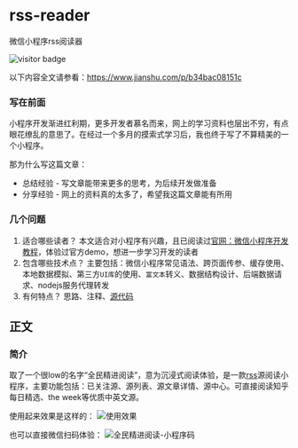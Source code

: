# rss-reader
微信小程序rss阅读器

![visitor badge](https://visitor-badge.glitch.me/badge?page_id=febaoshan.rss-reader)

以下内容全文请参看：https://www.jianshu.com/p/b34bac08151c


### 写在前面
小程序开发渐进红利期，更多开发者慕名而来，网上的学习资料也层出不穷，有点眼花缭乱的意思了。在经过一个多月的摸索式学习后，我也终于写了不算精美的一个小程序。

那为什么写这篇文章：
- 总结经验 - 写文章能带来更多的思考，为后续开发做准备
- 分享经验 - 网上的资料真的太多了，希望我这篇文章能有所用

### 几个问题
1. 适合哪些读者？
本文适合对小程序有兴趣，且已阅读过[官网：微信小程序开发教程](https://mp.weixin.qq.com/debug/wxadoc/dev/)，体验过官方demo，想进一步学习开发的读者
2. 包含哪些技术点？
主要包括：微信小程序常见语法、跨页面传参、缓存使用、本地数据模拟、第三方`UI库`的使用、`富文本`转义、数据结构设计、后端数据请求、nodejs服务代理转发
3. 有何特点？
思路、注释、[源代码](https://github.com/gitshan/rss-reader)

## 正文

### 简介
取了一个很low的名字“全民精进阅读”，意为沉浸式阅读体验，是一款[rss](https://baike.baidu.com/item/rss/24470?fr=aladdin)源阅读小程序，主要功能包括：已关注源、源列表、源文章详情、源中心。可直接阅读知乎每日精选、the week等优质中英文源。

使用起来效果是这样的：
![使用效果](https://upload-images.jianshu.io/upload_images/13326367-d0f848f9a6002d22.gif?imageMogr2/auto-orient/strip)

也可以直接微信扫码体验：
![全民精进阅读-小程序码](http://upload-images.jianshu.io/upload_images/13326367-a97b0c1e51c9283d?imageMogr2/auto-orient/strip%7CimageView2/2/w/1240)
